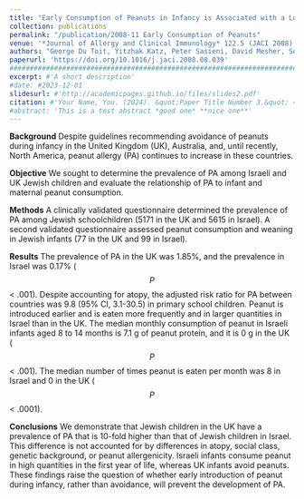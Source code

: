 ```yaml
---
title: "Early Consumption of Peanuts in Infancy is Associated with a Low Prevalence of Peanut Allergy"
collection: publications
permalink: "/publication/2008-11 Early Consumption of Peanuts"
venue: '*Journal of Allergy and Clinical Immunology* 122.5 (JACI 2008)'
authors: "George Du Toit, Yitzhak Katz, Peter Sasieni, David Mesher, Soheila J. Maleki, Helen R. Fisher, Adam T. Fox, Victor Turcanu, Tal Amir, Galia Zadik-Mnuhin, Adi Cohen, Irit Livne, Gideon Lack"
paperurl: 'https://doi.org/10.1016/j.jaci.2008.08.039'
###########################################################################################
excerpt: #'A short description'
#date: #2023-12-01
slidesurl: #'http://academicpages.github.io/files/slides2.pdf'
citation: #'Your Name, You. (2024). &quot;Paper Title Number 3.&quot; <i>GitHub Journal of Bugs</i>. 1(3).'
#abstract: 'This is a test abstract *good one* **nice one**'
---
```



**Background**
Despite guidelines recommending avoidance of peanuts during infancy in the United Kingdom (UK), Australia, and, until recently, North America, peanut allergy (PA) continues to increase in these countries.

**Objective**
We sought to determine the prevalence of PA among Israeli and UK Jewish children and evaluate the relationship of PA to infant and maternal peanut consumption.

**Methods**
A clinically validated questionnaire determined the prevalence of PA among Jewish schoolchildren (5171 in the UK and 5615 in Israel). A second validated questionnaire assessed peanut consumption and weaning in Jewish infants (77 in the UK and 99 in Israel).

**Results**
The prevalence of PA in the UK was 1.85%, and the prevalence in Israel was 0.17% ($$P$$ < .001). Despite accounting for atopy, the adjusted risk ratio for PA between countries was 9.8 (95% CI, 3.1-30.5) in primary school children. Peanut is introduced earlier and is eaten more frequently and in larger quantities in Israel than in the UK. The median monthly consumption of peanut in Israeli infants aged 8 to 14 months is 7.1 g of peanut protein, and it is 0 g in the UK ($$P$$ < .001). The median number of times peanut is eaten per month was 8 in Israel and 0 in the UK ($$P$$ < .0001).

**Conclusions**
We demonstrate that Jewish children in the UK have a prevalence of PA that is 10-fold higher than that of Jewish children in Israel. This difference is not accounted for by differences in atopy, social class, genetic background, or peanut allergenicity. Israeli infants consume peanut in high quantities in the first year of life, whereas UK infants avoid peanuts. These findings raise the question of whether early introduction of peanut during infancy, rather than avoidance, will prevent the development of PA.